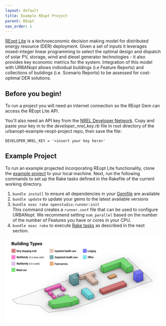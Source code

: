 ```yaml
---
layout: default
title: Example REopt Project
parent: REopt
nav_order: 1
---
```


[REopt Lite](https://reopt.nrel.gov/tool) is a technoeconomic decision making model for distributed energy resource (DER) deployment. Given a set of inputs it leverages mixed-integer linear programming to select the optimal design and dispatch of solar PV, storage, wind and diesel generator technologies - it also provides key economic metrics for the system. Integration of this model with URBANopt allows individual buildings (i.e Feature Reports) and collections of buildings (i.e. Scenario Reports) to be assessed for cost-optimal DER solutions. 

## Before you begin!

To run a project you will need an internet connection so the REopt Gem can access the REopt Lite API.

You'll also need an API key from the [NREL Developer Network](https://developer.nrel.gov/]). Copy and paste your key in to the _developer_nrel_key_._rb_ file in root directory of the urbanopt-example-reopt-project repo, then save the file:

    DEVELOPER_NREL_KEY = '<insert your key here>'

## Example Project    
To run an example projected incorporating REopt Lite functionality, clone the [example project](https://github.com/urbanopt/urbanopt-example-geojson-reopt-project) to your local machine. Next, run the following commands to set up the Rake tasks defined in the Rakefile of the current working directory.

1. `bundle install` to ensure all dependencies in your [Gemfile](https://github.com/urbanopt/urbanopt-example-geojson-reopt-project/blob/master/Gemfile) are available
2. `bundle update` to update your gems to the latest available versions
3. `bundle exec rake openstudio:runner:init`  
   This command creates a `runner.conf` file that can be used to configure URBANopt. We
   recommend setting `num_parallel` based on the number of the number of Features you have or cores in
   your CPU.
4. `bundle exec rake` to execute [Rake tasks](rake_tasks.md) as described in the next section.

![example_project_layout](../doc_files/building_types_ISO.jpg)
